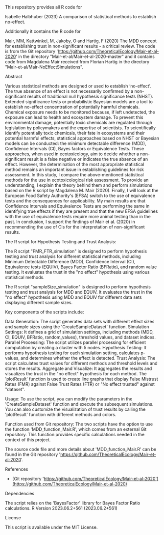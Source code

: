 This repository provides all R code for

Isabelle Halbhuber (2023) A comparison of statistical methods to establish no-effect.

Additionally it contains the R code for

Mair, MM, Kattwinkel, M, Jakoby, O and Hartig, F (2020) The MDD concept for establishing trust in non-significant results - a critical review. The code is from the Git repository 'https://github.com/TheoreticalEcology/Mair-et-al-2020' in the directory "Mair-et-al/Mair-et-al-2020-master"
and it contains code from Magdalena Mair received from Florian Hartig in the directory "Mair-et-al/Mair-NoEffectSimulations". 


Abstract

Various statistical methods are designed or used to establish ‘no-effect’. The true absence of an effect is not necessarily confirmed by a non-significant results of traditional null hypothesis significance tests (NHST). Extended significance tests or probabilistic Bayesian models are a tool to establish no-effect concentration of potentially harmful chemicals. Chemical exposure needs to be monitored because, if left undetected, the exposure can lead to health and ecosystem damage. To prevent this environmental damage, potentially toxic chemicals are regulated through legislation by policymakers and the expertise of scientists. To scientifically identify potentially toxic chemicals, their fate in ecosystems and their potential harmful effects, statistical approaches based on NHST or Bayesian models can be conducted: the minimum detectable difference (MDD), Confidence Intervals (CI), Bayes factors or Equivalence Tests. These approaches, when used in ecotoxicology, aim to decide whether a non-significant result is a false negative or indicates the true absence of an effect. However, the determination of the most appropriate statistical method remains an important issue in establishing guidelines for risk assessment. In this study, I compare the above-mentioned statistical methods for the use in ecotoxicological risk assessment. To provide an understanding, I explain the theory behind them and perform simulations based on the R script by Magdalena M. Mair (2020). Finally, I will look at the European Food Safety Authority's (EFSA) switch to the use of equivalence tests and the consequences for applicability. My main results are that Confidence Intervals and Equivalence Tests are performing the same in identifying true effects if they are present and that the new EFSA guidelines with the use of equivalence tests require more animal testing than in the past. In conclusion, I support the findings of Mair et al. (2020) in recommending the use of CIs for the interpretation of non-significant results.


The R script for Hypothesis Testing and Trust Analysis:

The R script "FMR_FTR_simulation" is designed to perform hypothesis testing and trust analysis for different statistical methods, including Minimum Detectable Difference (MDD), Confidence Interval (CI), Equivalence tests (EQUIV), Bayes Factor Ratio (BFRatio), and random value testing. It evaluates the trust in the "no effect" hypothesis using various statistical methods.

The R script "sampleSize_simulation" is designed to perform hypothesis testing and trust analysis for MDD and EQUIV. It evaluates the trust in the "no effect" hypothesis using MDD and EQUIV for different data sets displaying different sample sizes. 


Key components of the scripts include:

Data Generation: The script generates data sets with different effect sizes and sample sizes using the 'CreateSampleDataset' function.
Simulation Settings: It defines a grid of simulation settings, including methods (MDD, CI, EQUIV, BFRatio, random_values), threshold values, and dataset indices.
Parallel Processing: The script utilizes parallel processing for efficient computation by creating a cluster with 5 nodes.
Hypothesis Testing: It performs hypothesis testing for each simulation setting, calculates p-values, and determines whether the effect is detected.
Trust Analysis: The script calculates trust values for different methods and threshold levels and stores the results.
Aggregate and Visualize: It aggregates the results and visualizes the trust in the "no effect" hypothesis for each method. The 'plotResult' function is used to create line graphs that display False Mistrust Rates (FMR) against False Trust Rates (FTR) or "No effect trusted" against "dataset".

Usage: To use the script, you can modify the parameters in the 'CreateSampleDataset' function and execute the subsequent simulations. You can also customize the visualization of trust results by calling the 'plotResult' function with different methods and colors.

Function used from Git repository: The two scripts have the option to use the function 'MDD_function_Mair.R', which comes from an external Git repository. This function provides specific calculations needed in the context of this project.

The source code file and more details about 'MDD_function_Mair.R' can be found in the Git repository 'https://github.com/TheoreticalEcology/Mair-et-al-2020'.

References
- [Git repository 'https://github.com/TheoreticalEcology/Mair-et-al-2020'](https://github.com/TheoreticalEcology/Mair-et-al-2020)

Dependencies

The script relies on the 'BayesFactor' library for Bayes Factor Ratio calculations.
R Version 2023.06.2+561 (2023.06.2+561)

License

This script is available under the MIT License.
